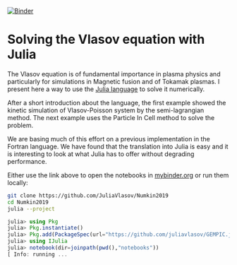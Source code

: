[![Binder](https://mybinder.org/badge_logo.svg)](https://mybinder.org/v2/gh/juliavlasov/Numkin2019/master)

# Solving the Vlasov equation with Julia

The Vlasov equation is of fundamental importance in plasma physics and particularly for simulations in Magnetic fusion and of Tokamak plasmas. I present here a way to use the [Julia language](https://julialang.org) to solve it numerically.

After a short introduction about the language, the first example showed the kinetic simulation of 
Vlasov-Poisson system by the semi-lagrangian method. The next example uses the Particle In Cell method to solve the problem.

We are basing much of this effort on a previous implementation in the Fortran language. We have found that the translation into Julia is easy and it is interesting to look at what Julia has to offer without degrading performance.


Either use the link above to open the notebooks in
[mybinder.org](https://mybinder.org/v2/gh/juliavlasov/Numkin2019/master) or
run them locally:

```bash
git clone https://github.com/JuliaVlasov/Numkin2019
cd Numkin2019
julia --project
```

```julia
julia> using Pkg
julia> Pkg.instantiate()
julia> Pkg.add(PackageSpec(url="https://github.com/juliavlasov/GEMPIC.jl"))
julia> using IJulia
julia> notebook(dir=joinpath(pwd(),"notebooks"))
[ Info: running ...
```

